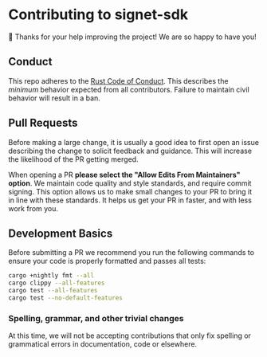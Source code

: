 # Contributing to signet-sdk

:balloon: Thanks for your help improving the project! We are so happy to have
you!

## Conduct

This repo adheres to the [Rust Code of Conduct][coc]. This describes
the _minimum_ behavior expected from all contributors. Failure to maintain civil
behavior will result in a ban.

[coc]: https://www.rust-lang.org/policies/code-of-conduct

## Pull Requests

Before making a large change, it is usually a good idea to first open an issue
describing the change to solicit feedback and guidance. This will increase the
likelihood of the PR getting merged.

When opening a PR **please select the "Allow Edits From Maintainers" option**.
We maintain code quality and style standards, and require commit signing. This
option allows us to make small changes to your PR to bring it in line with
these standards. It helps us get your PR in faster, and with less work from you.

## Development Basics

Before submitting a PR we recommend you run the following commands to ensure
your code is properly formatted and passes all tests:

```sh
cargo +nightly fmt --all
cargo clippy --all-features
cargo test --all-features
cargo test --no-default-features
```

### Spelling, grammar, and other trivial changes

At this time, we will not be accepting contributions that only fix spelling or
grammatical errors in documentation, code or
elsewhere.
